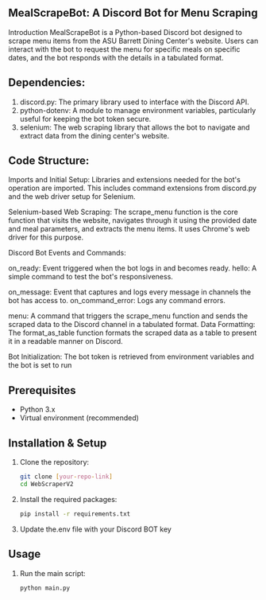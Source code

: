 ## MealScrapeBot: A Discord Bot for Menu Scraping
Introduction
MealScrapeBot is a Python-based Discord bot designed to scrape menu items from the ASU Barrett Dining Center's website. Users can interact with the bot to request the menu for specific meals on specific dates, and the bot responds with the details in a tabulated format.

## Dependencies:
1. discord.py: The primary library used to interface with the Discord API.
2. python-dotenv: A module to manage environment variables, particularly useful for keeping the bot token secure.
3. selenium: The web scraping library that allows the bot to navigate and extract data from the dining center's website.

## Code Structure:
Imports and Initial Setup: Libraries and extensions needed for the bot's operation are imported. This includes command extensions from discord.py and the web driver setup for Selenium.

Selenium-based Web Scraping: The scrape_menu function is the core function that visits the website, navigates through it using the provided date and meal parameters, and extracts the menu items. It uses Chrome's web driver for this purpose.

Discord Bot Events and Commands:

on_ready: Event triggered when the bot logs in and becomes ready.
hello: A simple command to test the bot's responsiveness.

on_message: Event that captures and logs every message in channels the bot has access to.
on_command_error: Logs any command errors.

menu: A command that triggers the scrape_menu function and sends the scraped data to the Discord channel in a tabulated format.
Data Formatting: The format_as_table function formats the scraped data as a table to present it in a readable manner on Discord.

Bot Initialization: The bot token is retrieved from environment variables and the bot is set to run

## Prerequisites

- Python 3.x
- Virtual environment (recommended)

## Installation & Setup

1. Clone the repository:
   ```bash
   git clone [your-repo-link]
   cd WebScraperV2
2. Install the required packages:
   ```bash
   pip install -r requirements.txt
3. Update the.env file with your Discord BOT key
## Usage

1. Run the main script:
   ```bash
   python main.py


